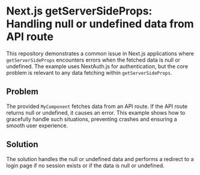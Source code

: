 # Next.js getServerSideProps: Handling null or undefined data from API route

This repository demonstrates a common issue in Next.js applications where `getServerSideProps` encounters errors when the fetched data is null or undefined. The example uses NextAuth.js for authentication, but the core problem is relevant to any data fetching within `getServerSideProps`.

## Problem

The provided `MyComponent` fetches data from an API route. If the API route returns null or undefined, it causes an error.  This example shows how to gracefully handle such situations, preventing crashes and ensuring a smooth user experience.

## Solution

The solution handles the null or undefined data and performs a redirect to a login page if no session exists or if the data is null or undefined.